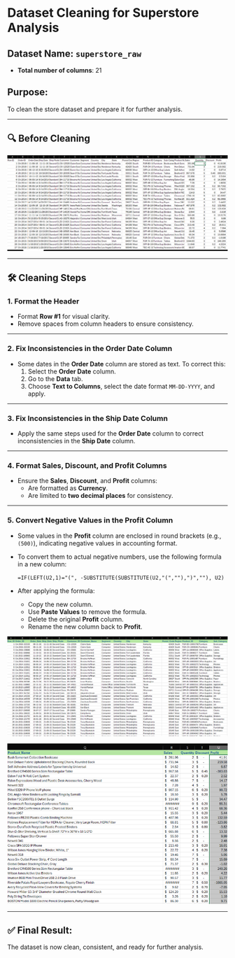 # Dataset Cleaning for Superstore Analysis

## Dataset Name: `superstore_raw`
- **Total number of columns**: 21  

## Purpose:
To clean the store dataset and prepare it for further analysis.

---

## 🔍 Before Cleaning

![Before Cleaning Dataset](Images/before_cleaning.png)

---

## 🛠️ Cleaning Steps

### 1. Format the Header
- Format **Row #1** for visual clarity.
- Remove spaces from column headers to ensure consistency.



---

### 2. Fix Inconsistencies in the Order Date Column
- Some dates in the **Order Date** column are stored as text. To correct this:
  1. Select the **Order Date** column.
  2. Go to the **Data** tab.
  3. Choose **Text to Columns**, select the date format `MM-DD-YYYY`, and apply.

---

### 3. Fix Inconsistencies in the Ship Date Column
- Apply the same steps used for the **Order Date** column to correct inconsistencies in the **Ship Date** column.

---

### 4. Format Sales, Discount, and Profit Columns
- Ensure the **Sales**, **Discount**, and **Profit** columns:
  - Are formatted as **Currency**.
  - Are limited to **two decimal places** for consistency.

---

### 5. Convert Negative Values in the Profit Column
- Some values in the **Profit** column are enclosed in round brackets (e.g., `(500)`), indicating negative values in accounting format.
- To convert them to actual negative numbers, use the following formula in a new column:

    ```excel
    =IF(LEFT(U2,1)="(", -SUBSTITUTE(SUBSTITUTE(U2,"(",""),")",""), U2)
    ```

- After applying the formula:
  - Copy the new column.
  - Use **Paste Values** to remove the formula.
  - Delete the original **Profit** column.
  - Rename the new column back to **Profit**.

![Profit Column Cleaned](Images/after_cleaning_one.png)


![Profit Column Cleaned](Images/after_cleaning_two.png)

---

## ✅ Final Result:
The dataset is now clean, consistent, and ready for further analysis.

